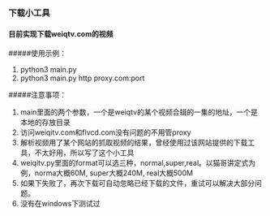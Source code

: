 ### 下载小工具

#### 目前实现下载weiqtv.com的视频
#####使用示例：
1. python3 main.py
2. python3 main.py http proxy.com:port
  
#####注意事项：
1. main里面的两个参数，一个是weiqtv的某个视频合辑的一集的地址，一个是本地的存放目录
2. 访问weiqitv.com和flvcd.com没有问题的不用管proxy
3. 解析视频用了某个网站的抓取视频的结果，曾经使用过该网站提供的下载工具，不太好用，所以写了这个小工具
4. weiqitv.py里面的format可以选三种，normal,super,real。以猫哥讲定式为例，norma大概60M, super大概240M, real大概500M
5. 如果下失败了，再次下载可自动忽略已经下载的文件，重试可以解决大部分问题。
6. 没有在windows下测试过
